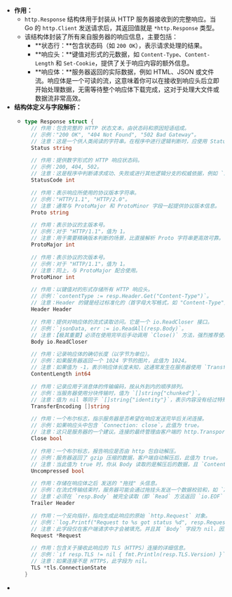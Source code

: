 - **作用：**
	- `http.Response` 结构体用于封装从 HTTP 服务器接收到的完整响应。当 Go 的 `http.Client` 发送请求后，其返回值就是 `*http.Response` 类型。
	- 该结构体封装了所有来自服务器的响应信息，主要包括：
		- **状态行：**包含状态码（如 `200 OK`），表示请求处理的结果。
		- **响应头：**键值对形式的元数据，如 `Content-Type`、`Content-Length` 和 `Set-Cookie`，提供了关于响应内容的额外信息。
		- **响应体：**服务器返回的实际数据，例如 HTML、JSON 或文件流。响应体是一个可读的流，这意味着你可以在接收到响应头后立即开始处理数据，无需等待整个响应体下载完成，这对于处理大文件或数据流非常高效。
- **结构体定义与字段解析：**
	- ```go
	  type Response struct {
	  	// 作用：包含完整的 HTTP 状态文本，由状态码和原因短语组成。
	  	// 示例："200 OK", "404 Not Found", "502 Bad Gateway"。
	  	// 注意：这是一个供人类阅读的字符串。在程序中进行逻辑判断时，应使用 StatusCode 字段。
	  	Status string
	  
	  	// 作用：提供数字形式的 HTTP 响应状态码。
	  	// 示例：200, 404, 502。
	  	// 注意：这是程序中判断请求成功、失败或进行其他逻辑分支的权威依据，例如 `if resp.StatusCode >= 200 && resp.StatusCode < 300`。
	  	StatusCode int
	  
	  	// 作用：表示响应所使用的协议版本字符串。
	  	// 示例："HTTP/1.1", "HTTP/2.0"。
	  	// 注意：通常与 ProtoMajor 和 ProtoMinor 字段一起提供协议版本信息。
	  	Proto string
	  
	  	// 作用：表示协议的主版本号。
	  	// 示例：对于 "HTTP/1.1"，值为 1。
	  	// 注意：用于需要精确版本判断的场景，比直接解析 Proto 字符串更高效可靠。
	  	ProtoMajor int
	  
	  	// 作用：表示协议的次版本号。
	  	// 示例：对于 "HTTP/1.1"，值为 1。
	  	// 注意：同上，与 ProtoMajor 配合使用。
	  	ProtoMinor int
	  
	  	// 作用：以键值对的形式存储所有 HTTP 响应头。
	  	// 示例：`contentType := resp.Header.Get("Content-Type")`。
	  	// 注意：Header 的键是经过标准化的（首字母大写格式，如 "Content-Type"）。当 Header 中的信息与结构体中的特定字段（如 ContentLength）冲突时，后者的优先级更高。
	  	Header Header
	  
	  	// 作用：提供对响应体的流式读取访问。它是一个 io.ReadCloser 接口。
	  	// 示例：`jsonData, err := io.ReadAll(resp.Body)`。
	  	// 注意：【极其重要】必须在使用完毕后手动调用 `Close()` 方法，强烈推荐使用 `defer resp.Body.Close()` 来防止连接和内存泄漏。即使响应没有内容，Body 字段也永远不会是 nil。
	  	Body io.ReadCloser
	  
	  	// 作用：记录响应体的确切长度（以字节为单位）。
	  	// 示例：如果服务器返回一个 1024 字节的图片，此值为 1024。
	  	// 注意：如果值为 -1，表示响应体长度未知，这通常发生在服务器使用 `Transfer-Encoding: chunked` 时。
	  	ContentLength int64
	  
	  	// 作用：记录应用于消息体的传输编码，按从外到内的顺序排列。
	  	// 示例：当服务器使用分块传输时，值为 `[]string{"chunked"}`。
	  	// 注意：值为 nil 等同于 `[]string{"identity"}`，表示内容没有经过特殊的传输编码。
	  	TransferEncoding []string
	  
	  	// 作用：一个布尔标志，指示服务器是否希望在响应发送完毕后关闭连接。
	  	// 示例：如果响应头中包含 `Connection: close`，此值为 true。
	  	// 注意：这只是服务器的一个建议。连接的最终管理由客户端的 http.Transport 决定，它可能会为了复用而忽略此建议。
	  	Close bool
	  
	  	// 作用：一个布尔标志，报告响应是否由 http 包自动解压。
	  	// 示例：服务器返回了 gzip 压缩的数据，客户端自动解压后，此值为 true。
	  	// 注意：当此值为 true 时，你从 Body 读取的是解压后的数据，且 `ContentLength` 会被设为 -1，原始的 `Content-Encoding` 头也会被移除。
	  	Uncompressed bool
	  
	  	// 作用：存储在响应体之后 发送的 "拖挂" 头信息。
	  	// 示例：在流式传输结束时，服务器可能会通过拖挂头发送一个数据校验和，如 `X-Checksum: ...`。
	  	// 注意：必须在 `resp.Body` 被完全读取（即 `Read` 方法返回 `io.EOF` 错误）之后，才能从此字段获取到有效值。
	  	Trailer Header
	  
	  	// 作用：一个反向指针，指向生成此响应的原始 `http.Request` 对象。
	  	// 示例：`log.Printf("Request to %s got status %d", resp.Request.URL, resp.StatusCode)`。
	  	// 注意：此字段仅在客户端请求中才会被填充。并且其 `Body` 字段为 nil，因为请求体已经被发送出去了。
	  	Request *Request
	  
	  	// 作用：包含关于接收此响应的 TLS（HTTPS）连接的详细信息。
	  	// 示例：`if resp.TLS != nil { fmt.Println(resp.TLS.Version) }` 可以获取 TLS 版本号。
	  	// 注意：如果连接不是 HTTPS，此字段为 nil。
	  	TLS *tls.ConnectionState
	  }
	  ```
-
